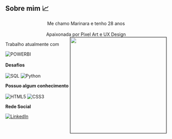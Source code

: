 ## Sobre mim :chart_with_upwards_trend:
<center> Me chamo Marinara e tenho 28 anos </center><br>
<center> Apaixonada por Pixel Art e UX Design </center>
<img src="https://avatars.githubusercontent.com/u/76715208?v=4" min-width="300px" max-width="300px" width="300px" align="right" border="1"></img>

Trabalho atualmente com

![POWERBI](https://img.shields.io/badge/PowerBI-F2C811?style=for-the-badge&logo=Power%20BI&logoColor=white)
<br><br>
<b>Desafios</b>
<br><br>
![SQL](https://img.shields.io/badge/sql-3670A0?style=for-the-badge&logo=mysql&logoColor=fff)
![Python](https://img.shields.io/badge/python-3670A0?style=for-the-badge&logo=python&logoColor=ffdd54)

<b>Possuo algum conhecimento</b>
<br><br>
![HTML5](https://img.shields.io/badge/HTML5-E34F26?style=for-the-badge&logo=html5&logoColor=white)
![CSS3](https://img.shields.io/badge/CSS3-1572B6?style=for-the-badge&logo=css3&logoColor=white)

<b>Rede Social</b>

[![LinkedIn](https://img.shields.io/badge/LinkedIn-0077B5?style=for-the-badge&logo=linkedin&logoColor=white)](https://www.linkedin.com/in/marinara-maejima/)

